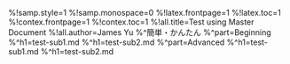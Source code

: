 
%!samp.style=1
%!samp.monospace=0
%!latex.frontpage=1
%!latex.toc=1
%!contex.frontpage=1
%!contex.toc=1
%!all.title=Test using Master Document
%!all.author=James Yu
%^簡単・かんたん
%^part=Beginning
%^h1=test-sub1.md
%^h1=test-sub2.md
%^part=Advanced 
%^h1=test-sub1.md
%^h1=test-sub2.md

